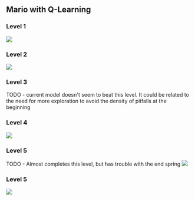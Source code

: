 ## Mario with Q-Learning

### Level 1
![](saved_models/LVL1-Complete/mario-lvl-1.gif)

### Level 2
![](saved_models/LVL2-Complete/mario-lvl-2.gif)

### Level 3
TODO - current model doesn't seem to beat this level. It could be related
to the need for more exploration to avoid the density of pitfalls
at the beginning

### Level 4
![](saved_models/LVL4-Complete/mario-lvl-4.gif)

### Level 5
TODO - Almost completes this level, but has trouble with the end spring
![](saved_models/LVL5-Almost/mario-lvl-5.gif)

### Level 5
![](saved_models/LVL6-Complete/mario-lvl-6.gif)
